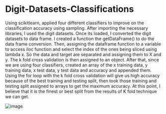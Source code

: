 # Digit-Datasets-Classifications
Using scikitlearn, applied four different classifiers to improve on the classification accuracy using sampling.
After importing the necessary libraries, I used the digit datasets. Once its loaded, I converted the digit datasets to data frame. I created a function the getDataFrame() to do the data frame conversion. Then, assigning the dataframe function to a variable to access iloc function and select the index of the ones being sliced using lambda x. So the data and target are separated and assigning them to X and y. The k fold cross validation is then assigned to an object. After that, since we are using four classifiers, created an array of the x training data, y training data, x test data, y test data and accuracy and appended them. Using the for loop with the k fold cross validation will give us high accuracy because of the best training and testing split, then took those training and testing split assigned to arrays to get the maximum accuracy. At this point, I believe that it is the finest or best split from the results of K fold technique we can get.

![image](https://github.com/evanjephi/Digit-Datasets-Classifications/assets/73504127/7f7f429d-0549-44ae-82c8-28d034684d01)

